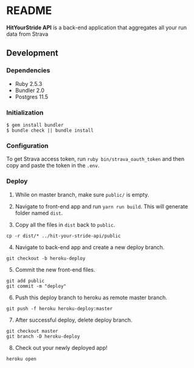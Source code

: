 # README

**HitYourStride API** is a back-end application that aggregates all your run data from Strava

## Development

### Dependencies

* Ruby 2.5.3
* Bundler 2.0
* Postgres 11.5

### Initialization

```shell
$ gem install bundler
$ bundle check || bundle install
```

### Configuration

To get Strava access token, run `ruby bin/strava_oauth_token` and then copy and paste the token in the `.env`.

### Deploy

1. While on master branch, make sure `public/` is empty.

2. Navigate to front-end app and run `yarn run build`. This will generate folder named `dist`.

3. Copy all the files in `dist` back to `public`.
```
cp -r dist/* ../hit-your-stride-api/public
```

4. Navigate to back-end app and create a new deploy branch.
```
git checkout -b heroku-deploy
```

5. Commit the new front-end files.
```
git add public
git commit -m "deploy"
```

6. Push this deploy branch to heroku as remote master branch.
```
git push -f heroku heroku-deploy:master
```

7. After successful deploy, delete deploy branch.
```
git checkout master
git branch -D heroku-deploy
```

8. Check out your newly deployed app!
```
heroku open
```
